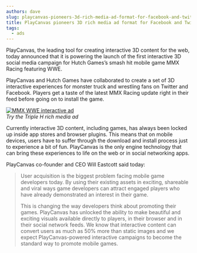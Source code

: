 ```yaml
---
authors: dave
slug: playcanvas-pioneers-3d-rich-media-ad-format-for-facebook-and-twitter
title: PlayCanvas pioneers 3D rich media ad format for Facebook and Twitter
tags:
  - ads
---
```


PlayCanvas, the leading tool for creating interactive 3D content for the web, today announced that it is powering the launch of the first interactive 3D social media campaign for Hutch Games’s smash hit mobile game MMX Racing featuring WWE.

PlayCanvas and Hutch Games have collaborated to create a set of 3D interactive experiences for monster truck and wrestling fans on Twitter and Facebook. Players get a taste of the latest MMX Racing update right in their feed before going on to install the game.

[![MMX WWE interactive ad](/img/tripleh.jpg)](https://playcanv.as/p/ika9sdKu/)
<br />_Try the Triple H rich media ad_

Currently interactive 3D content, including games, has always been locked up inside app stores and browser plugins. This means that on mobile devices, users have to suffer through the download and install process just to experience a bit of fun. PlayCanvas is the only engine technology that can bring these experiences to life on the web or in social networking apps.

PlayCanvas co-founder and CEO Will Eastcott said today:

> User acquisition is the biggest problem facing mobile game developers today. By using their existing assets in exciting, shareable and viral ways game developers can attract engaged players who have already demonstrated an interest in their game.
>
> This is changing the way developers think about promoting their games. PlayCanvas has unlocked the ability to make beautiful and exciting visuals available directly to players, in their browser and in their social network feeds. We know that interactive content can convert users as much as 50% more than static images and we expect PlayCanvas-powered interactive campaigns to become the standard way to promote mobile games.
